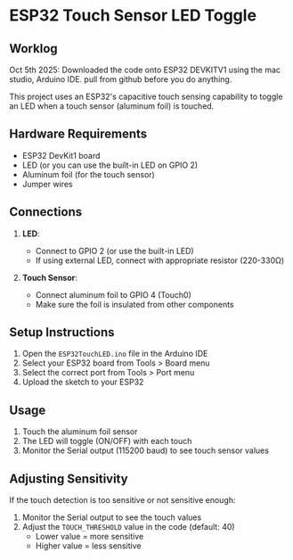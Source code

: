 # ESP32 Touch Sensor LED Toggle

## Worklog

Oct 5th 2025: Downloaded the code onto ESP32 DEVKITV1 using the mac studio, Arduino IDE.
pull from github before you do anything.

This project uses an ESP32's capacitive touch sensing capability to toggle an LED when a touch sensor (aluminum foil) is touched.

## Hardware Requirements

- ESP32 DevKit1 board
- LED (or you can use the built-in LED on GPIO 2)
- Aluminum foil (for the touch sensor)
- Jumper wires

## Connections

1. **LED**: 
   - Connect to GPIO 2 (or use the built-in LED)
   - If using external LED, connect with appropriate resistor (220-330Ω)

2. **Touch Sensor**:
   - Connect aluminum foil to GPIO 4 (Touch0)
   - Make sure the foil is insulated from other components

## Setup Instructions

1. Open the `ESP32TouchLED.ino` file in the Arduino IDE
2. Select your ESP32 board from Tools > Board menu
3. Select the correct port from Tools > Port menu
4. Upload the sketch to your ESP32

## Usage

1. Touch the aluminum foil sensor
2. The LED will toggle (ON/OFF) with each touch
3. Monitor the Serial output (115200 baud) to see touch sensor values

## Adjusting Sensitivity

If the touch detection is too sensitive or not sensitive enough:
1. Monitor the Serial output to see the touch values
2. Adjust the `TOUCH_THRESHOLD` value in the code (default: 40)
   - Lower value = more sensitive
   - Higher value = less sensitive 
